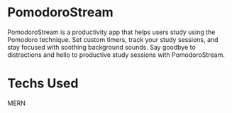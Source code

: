 # PomodoroStream
PomodoroStream is a productivity app that helps users study using the Pomodoro technique. Set custom timers, track your study sessions, and stay focused with soothing background sounds. Say goodbye to distractions and hello to productive study sessions with PomodoroStream.
# Techs Used
MERN
